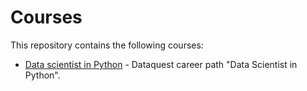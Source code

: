 # Courses
This repository contains the following courses:
* [Data scientist in Python](https://github.com/sgneves/courses/tree/main/Data_scientist_in_python) - Dataquest career path "Data Scientist in Python".
